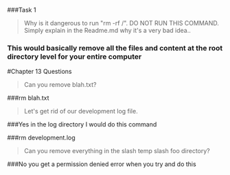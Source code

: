###Task 1

> Why is it dangerous to run "rm -rf /". DO NOT RUN THIS COMMAND. Simply explain in the Readme.md why it's a very bad idea..

### This would basically remove all the files and content at the root directory level for your entire computer


#Chapter 13 Questions

>Can you remove blah.txt?

###rm blah.txt

>Let's get rid of our development log file.

###Yes in the log directory I would do this command

###rm development.log

>Can you remove everything in the slash temp slash foo directory?

###No you get a permission denied error when you try and do this
